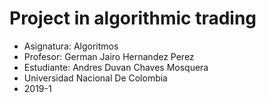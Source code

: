 # Project in algorithmic trading
- Asignatura: Algoritmos
- Profesor: German Jairo Hernandez Perez
- Estudiante: Andres Duvan Chaves Mosquera
- Universidad Nacional De Colombia
- 2019-1

